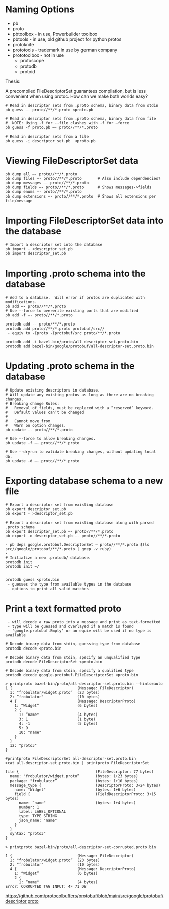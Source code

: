 # Naming Options
- pb
- proto
- pbtoolbox - in use, Powerbuilder toolbox
- pbtools - in use, old github project for python protos
- protoknife
- prototools - trademark in use by german company
- prototoolbox - not in use
  - protoscope
  - protodb
  - protoid

Thesis:

A precompiled FileDescriptorSet guarantees compilation, 
but is less convenient when using protoc.  How can we make both worlds easy?

```
# Read in descriptor sets from .proto schema, binary data from stdin
pb guess —- proto//**/*.proto <proto.pb

# Read in descriptor sets from .proto schema, binary data from file
#  NOTE: Using -f for --file clashes with -f for —force
pb guess -f proto.pb —- proto//**/*.proto

# Read in descriptor sets from a file
pb guess -i descriptor_set.pb  <proto.pb
```

# Viewing FileDescriptorSet data
```
pb dump all —- proto//**/*.proto
pb dump files —- proto//**/*.proto       # Also include dependencies?
pb dump messages —- proto//**/*.proto
pb dump fields —- proto//**/*.proto      # Shows messages->fields
pb dump enums —- proto//**/*.proto
pb dump extensions —- proto//**/*.proto  # Shows all extensions per file/message
```

# Importing FileDescriptorSet data into the database
```
# Import a descriptor set into the database
pb import - <descriptor_set.pb
pb import descriptor_set.pb 
```

# Importing .proto schema into the database
```
# Add to a database.  Will error if protos are duplicated with modifications.
pb add —- proto//**/*.proto
# Use —-force to overwrite existing ports that are modified
pb add -f —- proto//**/*.proto

protodb add -- proto/**/*.proto
protodb add proto//**/*.proto protobuf/src//
 - equiv to -Iproto -Iprotobuf/src proto/**/*.proto
   
protodb add -i bazel-bin/proto/all-descriptor-set.proto.bin
protodb add bazel-bin/google/protobuf/all-descriptor-set.proto.bin
```

# Updating .proto schema in the database
```
# Update existing descriptors in database.  
# Will update any existing protos as long as there are no breaking changes.
# Breaking change Rules:
#   Removal of fields, must be replaced with a “reserved” keyword.
#   Default values can’t be changed
#
#   Cannot move from
#   Warn on option changes.
pb update —- proto//**/*.proto

# Use —-force to allow breaking changes.
pb update -f —- proto//**/*.proto

# Use —-dryrun to validate breaking changes, without updating local db.
pb update -d —- proto//**/*.proto
```

# Exporting database schema to a new file
```
# Export a descriptor set from existing database
pb export descriptor_set.pb
pb export - >descriptor_set.pb

# Export a descriptor set from existing database along with parsed .proto schema
pb export descriptor_set.pb —- proto//**/*.proto
pb export -o descriptor_set.pb —- proto//**/*.proto
```

```
- pb deps google.protobuf.DescriptorSet — proto//**/*.proto $(ls src//google/protobuf/**/*.proto | grep -v ruby)
- 
# Initialize a new .protodb/ database.
protodb init
protodb init ~/
```


```
```

```
protodb guess <proto.bin
 - guesses the type from available types in the database
 - options to print all valid matches
```

# Print a text formatted proto
``` 
 - will decode a raw proto into a message and print as text-formatted
 - type will be guessed and overlayed if a match is found
 - 'google.protobuf.Empty' or an equiv will be used if no type is available

# Decode binary data from stdin, guessing type from database
protodb decode <proto.bin

# Decode binary data from stdin, specify an unqualified type
protodb decode FileDescriptorSet <proto.bin

# Decode binary data from stdin, specify a qualified type
protodb decode google.protobuf.FileDescriptorSet <proto.bin
```



```
> printproto bazel-bin/proto/all-descriptor-set.proto.bin --hints=auto
1 {								(Message: FileDescriptor)
  1: "frobulator/widget.proto”	(23 bytes)
  2: “frobulator"               (10 bytes)
  4 {                           (Message: DescriptorProto) 
    1: “Widget”                 (6 bytes)
    2 {
      1: “name"                 (4 bytes)
      3: 1                      (1 byte)
      4: -1                     (5 bytes)
      5: 9
      10: "name"
    }
  }
  12: "proto3"
}
```

```
#printproto FileDescriptorSet all-descriptor-set.proto.bin
>cat all-descriptor-set.proto.bin | printproto FileDescriptorSet

file {									(FileDescriptor: 77 bytes)
  name: "frobulator/widget.proto”		(bytes: 1+23 bytes)
  package: "frobulator”					(bytes: 1+10 bytes)
  message_type {						(DescriptorProto: 3+24 bytes)
    name: "Widget"						(bytes: 1+6 bytes)
    field {                             (FieldDescriptorProto: 3+15 bytes)
      name: “name"                      (bytes: 1+4 bytes)
      number: 1
      label: LABEL_OPTIONAL
      type: TYPE_STRING
      json_name: "name"
    }
  }
  syntax: "proto3"
}
```

```
> printproto bazel-bin/proto/all-descriptor-set-corrupted.proto.bin

1 {								(Message: FileDescriptor)
  1: "frobulator/widget.proto”	(23 bytes)
  2: “frobulator"               (10 bytes)
  4 {                           (Message: DescriptorProto) 
    1: “Widget”                 (6 bytes)
    2 {
      1: “name"                 (4 bytes)
Error: CORRUPTED TAG INPUT: 4F 71 D8
```

https://github.com/protocolbuffers/protobuf/blob/main/src/google/protobuf/descriptor.proto

